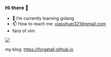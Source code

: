 ### Hi there 👋

- 🌱 I’m currently learning golang
- 📫 How to reach me: xiasuhuei321@gmail.com
- fans of vim


<img align="center" src="https://github-readme-stats.vercel.app/api?username=forgetall&theme=dark" />

my blog: https://forgetall.github.io
